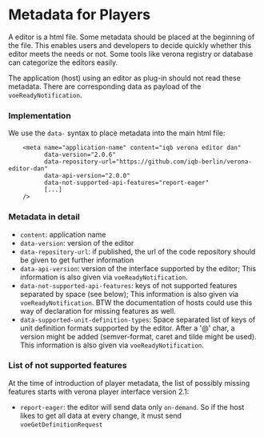 # Metadata for Players

A editor is a html file. Some metadata should be placed at the beginning of the file. This enables users and developers to decide quickly whether this editor meets the needs or not. Some tools like verona registry or database can categorize the editors easily.

The application (host) using an editor as plug-in should not read these metadata. There are corresponding data as payload of the `voeReadyNotification`.

### Implementation
We use the `data-` syntax to place metadata into
the main html file:

```
    <meta name="application-name" content="iqb verona editor dan"
          data-version="2.0.6"
          data-repository-url="https://github.com/iqb-berlin/verona-editor-dan"
          data-api-version="2.0.0"
          data-not-supported-api-features="report-eager"
          [...]
    />
```

### Metadata in detail
* `content`: application name
* `data-version`: version of the editor
* `data-repository-url`: if published, the url of the code repository should be given to get further information
* `data-api-version`: version of the interface supported by the editor;  This information is also given via `voeReadyNotification`.
* `data-not-supported-api-features`: keys of not supported features separated by space (see below);  This information is also given via `voeReadyNotification`. BTW the documentation of hosts could use this way of declaration for missing features as well.
* `data-supported-unit-definition-types`: Space separated list of keys of unit definition formats supported by the editor. After a '@' char, a version might be added (semver-format, caret and tilde might be used). This information is also given via `voeReadyNotification`.

### List of not supported features
At the time of introduction of player metadata, the list of possibly missing features starts with verona player interface version 2.1:
* `report-eager`: the editor will send data only `on-demand`. So if the host likes to get all data at every change, it must send `voeGetDefinitionRequest`
